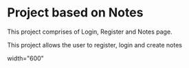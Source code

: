 <h1> Project based on Notes </h1>
<p>This project comprises of Login, Register and Notes page.</p>
<p>This project allows the user to register, login and create notes</p>
<img src="">width="600"

